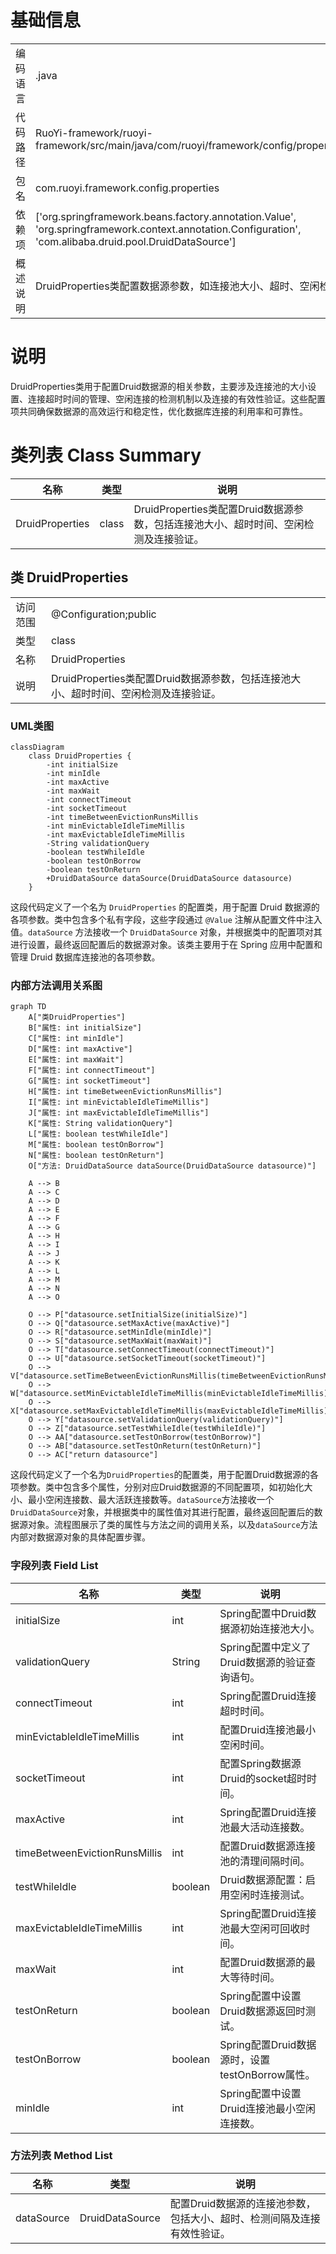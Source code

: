 # 基础信息

|      |      |
|------|------|
| 编码语言 | .java |
| 代码路径 | RuoYi-framework/ruoyi-framework/src/main/java/com/ruoyi/framework/config/properties/DruidProperties.java |
| 包名 | com.ruoyi.framework.config.properties |
| 依赖项 | ['org.springframework.beans.factory.annotation.Value', 'org.springframework.context.annotation.Configuration', 'com.alibaba.druid.pool.DruidDataSource'] |
| 概述说明 | DruidProperties类配置数据源参数，如连接池大小、超时、空闲检测及验证。 |

# 说明

DruidProperties类用于配置Druid数据源的相关参数，主要涉及连接池的大小设置、连接超时时间的管理、空闲连接的检测机制以及连接的有效性验证。这些配置项共同确保数据源的高效运行和稳定性，优化数据库连接的利用率和可靠性。

# 类列表 Class Summary

| 名称   | 类型  | 说明 |
|-------|------|-------------|
| DruidProperties | class | DruidProperties类配置Druid数据源参数，包括连接池大小、超时时间、空闲检测及连接验证。 |



## 类 DruidProperties

|      |      |
|------|------|
| 访问范围 | @Configuration;public |
| 类型 | class |
| 名称 | DruidProperties |
| 说明 | DruidProperties类配置Druid数据源参数，包括连接池大小、超时时间、空闲检测及连接验证。 |


### UML类图

```mermaid
classDiagram
    class DruidProperties {
        -int initialSize
        -int minIdle
        -int maxActive
        -int maxWait
        -int connectTimeout
        -int socketTimeout
        -int timeBetweenEvictionRunsMillis
        -int minEvictableIdleTimeMillis
        -int maxEvictableIdleTimeMillis
        -String validationQuery
        -boolean testWhileIdle
        -boolean testOnBorrow
        -boolean testOnReturn
        +DruidDataSource dataSource(DruidDataSource datasource)
    }
```

这段代码定义了一个名为 `DruidProperties` 的配置类，用于配置 Druid 数据源的各项参数。类中包含多个私有字段，这些字段通过 `@Value` 注解从配置文件中注入值。`dataSource` 方法接收一个 `DruidDataSource` 对象，并根据类中的配置项对其进行设置，最终返回配置后的数据源对象。该类主要用于在 Spring 应用中配置和管理 Druid 数据库连接池的各项参数。


### 内部方法调用关系图

```mermaid
graph TD
    A["类DruidProperties"]
    B["属性: int initialSize"]
    C["属性: int minIdle"]
    D["属性: int maxActive"]
    E["属性: int maxWait"]
    F["属性: int connectTimeout"]
    G["属性: int socketTimeout"]
    H["属性: int timeBetweenEvictionRunsMillis"]
    I["属性: int minEvictableIdleTimeMillis"]
    J["属性: int maxEvictableIdleTimeMillis"]
    K["属性: String validationQuery"]
    L["属性: boolean testWhileIdle"]
    M["属性: boolean testOnBorrow"]
    N["属性: boolean testOnReturn"]
    O["方法: DruidDataSource dataSource(DruidDataSource datasource)"]

    A --> B
    A --> C
    A --> D
    A --> E
    A --> F
    A --> G
    A --> H
    A --> I
    A --> J
    A --> K
    A --> L
    A --> M
    A --> N
    A --> O

    O --> P["datasource.setInitialSize(initialSize)"]
    O --> Q["datasource.setMaxActive(maxActive)"]
    O --> R["datasource.setMinIdle(minIdle)"]
    O --> S["datasource.setMaxWait(maxWait)"]
    O --> T["datasource.setConnectTimeout(connectTimeout)"]
    O --> U["datasource.setSocketTimeout(socketTimeout)"]
    O --> V["datasource.setTimeBetweenEvictionRunsMillis(timeBetweenEvictionRunsMillis)"]
    O --> W["datasource.setMinEvictableIdleTimeMillis(minEvictableIdleTimeMillis)"]
    O --> X["datasource.setMaxEvictableIdleTimeMillis(maxEvictableIdleTimeMillis)"]
    O --> Y["datasource.setValidationQuery(validationQuery)"]
    O --> Z["datasource.setTestWhileIdle(testWhileIdle)"]
    O --> AA["datasource.setTestOnBorrow(testOnBorrow)"]
    O --> AB["datasource.setTestOnReturn(testOnReturn)"]
    O --> AC["return datasource"]
```

这段代码定义了一个名为`DruidProperties`的配置类，用于配置Druid数据源的各项参数。类中包含多个属性，分别对应Druid数据源的不同配置项，如初始化大小、最小空闲连接数、最大活跃连接数等。`dataSource`方法接收一个`DruidDataSource`对象，并根据类中的属性值对其进行配置，最终返回配置后的数据源对象。流程图展示了类的属性与方法之间的调用关系，以及`dataSource`方法内部对数据源对象的具体配置步骤。

### 字段列表 Field List

| 名称  | 类型  | 说明 |
|-------|-------|------|
| initialSize | int | Spring配置中Druid数据源初始连接池大小。 |
| validationQuery | String | Spring配置中定义了Druid数据源的验证查询语句。 |
| connectTimeout | int | Spring配置Druid连接超时时间。 |
| minEvictableIdleTimeMillis | int | 配置Druid连接池最小空闲时间。 |
| socketTimeout | int | 配置Spring数据源Druid的socket超时时间。 |
| maxActive | int | Spring配置Druid连接池最大活动连接数。 |
| timeBetweenEvictionRunsMillis | int | 配置Druid数据源连接池的清理间隔时间。 |
| testWhileIdle | boolean | Druid数据源配置：启用空闲时连接测试。 |
| maxEvictableIdleTimeMillis | int | Spring配置Druid连接池最大空闲可回收时间。 |
| maxWait | int | 配置Druid数据源的最大等待时间。 |
| testOnReturn | boolean | Spring配置中设置Druid数据源返回时测试。 |
| testOnBorrow | boolean | Spring配置Druid数据源时，设置testOnBorrow属性。 |
| minIdle | int | Spring配置中设置Druid连接池最小空闲连接数。 |

### 方法列表 Method List

| 名称  | 类型  | 说明 |
|-------|-------|------|
| dataSource | DruidDataSource | 配置Druid数据源的连接池参数，包括大小、超时、检测间隔及连接有效性验证。 |




